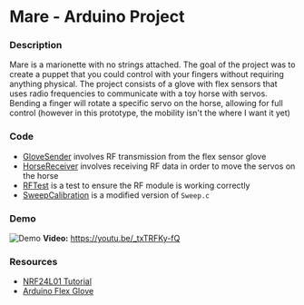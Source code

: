 # Mare - Arduino Project

### Description
Mare is a marionette with no strings attached. The goal of the project was to create a puppet that you could control with your fingers without requiring anything physical. The project consists of a glove with flex sensors that uses radio frequencies to communicate with a toy horse with servos. Bending a finger will rotate a specific servo on the horse, allowing for full control (however in this prototype, the mobility isn't the where I want it yet)

### Code
* [GloveSender](/GloveSender) involves RF transmission from the flex sensor glove
* [HorseReceiver](HorseReceiver) involves receiving RF data in order to move the servos on the horse
* [RFTest](RFTest) is a test to ensure the RF module is working correctly
* [SweepCalibration](SweepCalibration) is a modified version of `Sweep.c`

### Demo
![Demo](https://github.com/alexander-lee/spatial-art/blob/master/Mare/Demo.gif?raw=true)
**Video:** https://youtu.be/_txTRFKy-fQ

### Resources
* [NRF24L01 Tutorial](https://howtomechatronics.com/tutorials/arduino/arduino-wireless-communication-nrf24l01-tutorial/)
* [Arduino Flex Glove](https://www.youtube.com/watch?v=oBpehYPtOAA)
